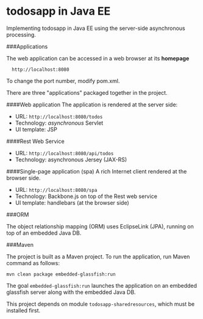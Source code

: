 todosapp in Java EE
===================

Implementing todosapp in Java EE using the server-side asynchronous processing.


###Applications

The web application can be accessed in a web browser at its **homepage** 

      http://localhost:8080
      
To change the port number, modify pom.xml.

There are three "applications" packaged together in the project.

####Web application
The application is rendered at the server side:

- URL: `http://localhost:8080/todos`
- Technology: *asynchronous* Servlet 
- UI template: JSP

####Rest Web Service
- URL: `http://localhost:8080/api/todos`
- Technology: asynchronous Jersey (JAX-RS) 

####Single-page application (spa)
A rich Internet client rendered at the browser side.

- URL: `http://localhost:8080/spa`
- Technology: Backbone.js on top of the Rest web service 
- UI template: handlebars (at the browser side)

###ORM

The object relationship mapping (ORM) uses EclipseLink (JPA), running on top of an embedded Java DB.  

###Maven 

The project is built as a Maven project. To run the application, run Maven command as follows:

    mvn clean package embedded-glassfish:run

The goal `embedded-glassfish:run` launches the application on an embedded glassfish server along with the embedded Java DB.

This project depends on module `todosapp-sharedresources`, which must be installed first.
